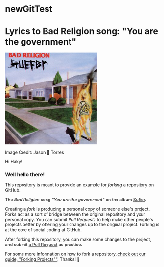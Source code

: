 
newGitTest
==========
Lyrics to Bad Religion song:
"You are the government" 
=======
![my picture](images/br.jpg)

Image Credit: Jason :sparkling_heart: Torres 

Hi Haky! 
### Well hello there!

This repository is meant to provide an example for *forking* a repository on GitHub.

The *Bad Religion* song *"You are the government"* on the album [Suffer](http://en.wikipedia.org/wiki/Suffer_%28album%29).

Creating a *fork* is producing a personal copy of someone else's project. Forks act as a sort of bridge between the original repository and your personal copy. You can submit *Pull Requests* to help make other people's projects better by offering your changes up to the original project. Forking is at the core of social coding at GitHub.

After forking this repository, you can make some changes to the project, and submit [a Pull Request](https://github.com/octocat/Spoon-Knife/pulls) as practice.

For some more information on how to fork a repository, [check out our guide, "Forking Projects""](http://guides.github.com/overviews/forking/). Thanks! :sparkling_heart:

